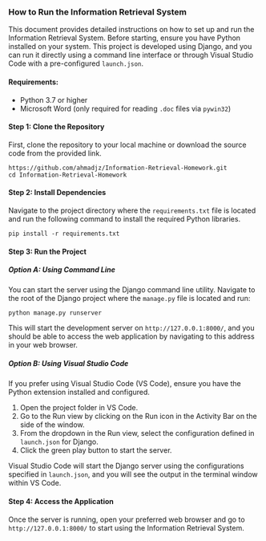 ### How to Run the Information Retrieval System

This document provides detailed instructions on how to set up and run the Information Retrieval System. Before starting, ensure you have Python installed on your system. This project is developed using Django, and you can run it directly using a command line interface or through Visual Studio Code with a pre-configured `launch.json`.

#### Requirements:

* Python 3.7 or higher
* Microsoft Word (only required for reading `.doc` files via `pywin32`)

#### Step 1: Clone the Repository

First, clone the repository to your local machine or download the source code from the provided link.

```
https://github.com/ahmadjz/Information-Retrieval-Homework.git
cd Information-Retrieval-Homework
```

#### Step 2: Install Dependencies

Navigate to the project directory where the `requirements.txt` file is located and run the following command to install the required Python libraries.

```
pip install -r requirements.txt
```

#### Step 3: Run the Project

##### Option A: Using Command Line

You can start the server using the Django command line utility. Navigate to the root of the Django project where the `manage.py` file is located and run:

```
python manage.py runserver
```

This will start the development server on `http://127.0.0.1:8000/`, and you should be able to access the web application by navigating to this address in your web browser.

##### Option B: Using Visual Studio Code

If you prefer using Visual Studio Code (VS Code), ensure you have the Python extension installed and configured.

1. Open the project folder in VS Code.
2. Go to the Run view by clicking on the Run icon in the Activity Bar on the side of the window.
3. From the dropdown in the Run view, select the configuration defined in `launch.json` for Django.
4. Click the green play button to start the server.

Visual Studio Code will start the Django server using the configurations specified in `launch.json`, and you will see the output in the terminal window within VS Code.

#### Step 4: Access the Application

Once the server is running, open your preferred web browser and go to `http://127.0.0.1:8000/` to start using the Information Retrieval System.
